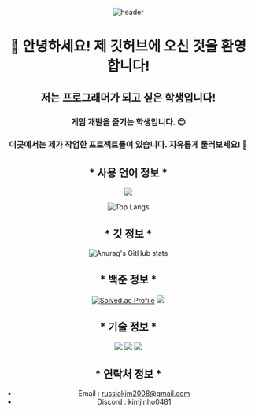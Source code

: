 <div align="center">
  
![header](https://capsule-render.vercel.app/api?type=waving&text=&fontAlign=70&stroke=FFFFFF&strokeWidth=3&fontColor=white&height=200)

# 👋 안녕하세요! 제 깃허브에 오신 것을 환영합니다!
## 저는 프로그래머가 되고 싶은 학생입니다!
### 게임 개발을 즐기는 학생입니다. 😊
### 이곳에서는 제가 작업한 프로젝트들이 있습니다. 자유롭게 둘러보세요! 🚀

## * 사용 언어 정보 *
<img src="https://img.shields.io/badge/C%23-239120?style=for-the-badge&logo=csharp&logoColor=white"/>

![Top Langs](https://github-readme-stats.vercel.app/api/top-langs/?username=kim-jinho1)  
## * 깃 정보 *
![Anurag's GitHub stats](https://github-readme-stats.vercel.app/api?username=kim-jinho1&show_icons=true&theme=radical)  
## * 백준 정보 *
[![Solved.ac Profile](http://mazassumnida.wtf/api/v2/generate_badge?boj=kimjinho)](https://solved.ac/kimjinho/)
<img src="http://mazandi.herokuapp.com/api?handle=kimjinho&theme=cold"/>

## * 기술 정보 * 
<img src="https://img.shields.io/badge/Unity-100000?style=for-the-badge&logo=unity&logoColor=white"/>  
<img src="https://img.shields.io/badge/C%23-239120?style=for-the-badge&logo=csharp&logoColor=white"/>  
<img src="https://img.shields.io/badge/Git-F05032?style=for-the-badge&logo=git&logoColor=white"/>

## * 연락처 정보 *
- Email : russiakim2008@gmail.com
- Discord : kimjinho0481

</div>
